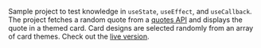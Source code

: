 Sample project to test knowledge in `useState`, `useEffect`, and `useCallback`. The project fetches a random quote from a [quotes API](https://api-ninjas.com/api/quotes) and displays the quote in a themed card. Card designs are selected randomly from an array of card themes. Check out the [live version](https://quotes.norugie.me).

